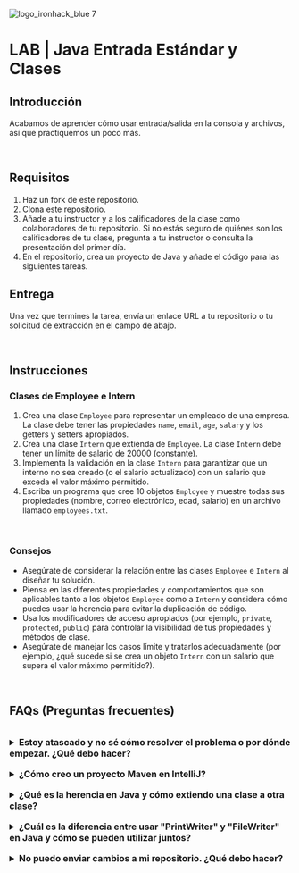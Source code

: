 
![logo_ironhack_blue 7](https://user-images.githubusercontent.com/23629340/40541063-a07a0a8a-601a-11e8-91b5-2f13e4e6b441.png)

# LAB | Java Entrada Estándar y Clases

## Introducción

Acabamos de aprender cómo usar entrada/salida en la consola y archivos, así que practiquemos un poco más.

<br>

## Requisitos

1. Haz un fork de este repositorio.
2. Clona este repositorio.
3. Añade a tu instructor y a los calificadores de la clase como colaboradores de tu repositorio. Si no estás seguro de quiénes son los calificadores de tu clase, pregunta a tu instructor o consulta la presentación del primer día.
4. En el repositorio, crea un proyecto de Java y añade el código para las siguientes tareas.

## Entrega

Una vez que termines la tarea, envía un enlace URL a tu repositorio o tu solicitud de extracción en el campo de abajo.

<br>

## Instrucciones

### Clases de Employee e Intern

1. Crea una clase `Employee` para representar un empleado de una empresa. La clase debe tener las propiedades `name`, `email`, `age`, `salary` y los getters y setters apropiados.
2. Crea una clase `Intern` que extienda de `Employee`. La clase `Intern` debe tener un límite de salario de 20000 (constante).
3. Implementa la validación en la clase `Intern` para garantizar que un interno no sea creado (o el salario actualizado) con un salario que exceda el valor máximo permitido.
4. Escriba un programa que cree 10 objetos `Employee` y muestre todas sus propiedades (nombre, correo electrónico, edad, salario) en un archivo llamado `employees.txt`.

<br>

### Consejos

- Asegúrate de considerar la relación entre las clases `Employee` e `Intern` al diseñar tu solución.
- Piensa en las diferentes propiedades y comportamientos que son aplicables tanto a los objetos `Employee` como a `Intern` y considera cómo puedes usar la herencia para evitar la duplicación de código.
- Usa los modificadores de acceso apropiados (por ejemplo, `private`, `protected`, `public`) para controlar la visibilidad de tus propiedades y métodos de clase.
- Asegúrate de manejar los casos límite y tratarlos adecuadamente (por ejemplo, ¿qué sucede si se crea un objeto `Intern` con un salario que supera el valor máximo permitido?).

<br>

## FAQs (Preguntas frecuentes)

<br>

<details>
  <summary style="font-size: 16px; cursor: pointer; outline: none; font-weight: bold;">Estoy atascado y no sé cómo resolver el problema o por dónde empezar. ¿Qué debo hacer?</summary>

  <!-- ✅ -->

  Si estás atascado en tu código y no sabes cómo resolver el problema o por dónde empezar, debes dar un paso atrás y tratar de formular una pregunta clara y directa sobre el problema específico que enfrentas. El proceso que seguirás al tratar de definir esta pregunta te ayudará a limitar el problema y a encontrar soluciones potenciales.

  Por ejemplo, ¿estás enfrentando un problema porque no entiendes el concepto o estás recibiendo un mensaje de error que no sabes cómo arreglar? Por lo general, es útil intentar formular el problema de la manera más clara posible, incluyendo cualquier mensaje de error que estés recibiendo. Esto puede ayudarte a comunicar el problema a otras personas y, potencialmente, a obtener ayuda de tus compañeros o recursos en línea.

  Una vez que tengas una comprensión clara del problema, deberías poder comenzar a trabajar hacia la solución.

</details>

<br>

<details>
  <summary style="font-size: 16px; cursor: pointer; outline: none; font-weight: bold;">¿Cómo creo un proyecto Maven en IntelliJ?</summary>

  <!-- ✅ -->

  Para crear un proyecto Maven en IntelliJ, puedes seguir estos pasos:

   1. Abre IntelliJ IDEA y haz clic en el botón "Create New Project".
   2. En el diálogo "New Project", selecciona "Maven" como el sistema de compilación.
   3. Especifica el nombre del proyecto.
   4. En la sección "Project Location", especifica una ubicación donde quieres guardar tu proyecto.
   5. Selecciona la casilla de verificación "Create Git repository" para inicializar el repositorio git al crear el proyecto.
   6. Haz clic en el botón "Create" para crear el proyecto Maven.

</details>

<br>

<details>
  <summary style="font-size: 16px; cursor: pointer; outline: none; font-weight: bold;">¿Qué es la herencia en Java y cómo extiendo una clase a otra clase?</summary>

  <!-- ✅ -->

  La herencia en Java es un mecanismo que permite crear una nueva clase (la clase hijo) basada en una clase existente (la clase padre). La clase hijo hereda las propiedades y métodos de la clase padre, lo que significa que puede reutilizar el código y agregar nueva funcionalidad a la clase hijo.

  Para extender una clase a otra, se utiliza la palabra clave extends en la declaración de la clase hijo. La clase padre se especifica después de la palabra clave `extends`. Por ejemplo:

  ```java
  class ParentClass {
      int x;

      void display() {
          System.out.println("This is the ParentClass");
      }
  }

  class ChildClass extends ParentClass {
      int y;

      void display() {
          System.out.println("This is the ChildClass");
      }
  }
  ```

  En este ejemplo, `ChildClass` extiende a `ParentClass`, por lo que hereda la variable x y el método `display()`. También puede agregar nuevas propiedades y métodos a la clase hijo, como la variable y y el método `display()` que se sobreescribe en la clase hijo.

  Es importante tener en cuenta que la clase hijo puede acceder a todas las propiedades y métodos de la clase padre que tienen visibilidad pública o protegida. Las propiedades y métodos con visibilidad privada no son heredadas por la clase hijo.

</details>

<br>

<details>
  <summary style="font-size: 16px; cursor: pointer; outline: none; font-weight: bold;">¿Cuál es la diferencia entre usar "PrintWriter" y "FileWriter" en Java y cómo se pueden utilizar juntos?</summary>

  <!-- ✅ -->

  `PrintWriter` y `FileWriter` son dos clases en Java que se utilizan para escribir datos en un archivo. Sin embargo, tienen diferentes propósitos y características.

  `FileWriter` es una clase básica en Java que proporciona funciones simples de salida de archivo. Se puede usar para escribir texto en un archivo, pero no proporciona opciones de formato, como controlar el número de caracteres por línea o especificar el separador de línea.

  `PrintWriter`, por otro lado, proporciona funciones avanzadas de impresión, incluyendo opciones de formato y descarga automática de líneas. También proporciona una API más amigable para escribir en un archivo en comparación con `FileWriter`.

  Así es como puedes usar `FileWriter` y `PrintWriter` juntos en un programa:

  ```java
  import java.io.*;

  public class WriteToFile {
      public static void main(String[] args) {
          try {
              FileWriter fw = new FileWriter("output.txt");
              PrintWriter pw = new PrintWriter(fw);
              pw.println("This is a line written using PrintWriter");
              pw.println("Another line written using PrintWriter");
              pw.close();
              fw.close();
          } catch (IOException e) {
              e.printStackTrace();
          }
      }
  }
  ```

  En este ejemplo, se usa `FileWriter` para abrir un archivo llamado `output.txt` y `PrintWriter` para escribir líneas de texto en el archivo. El método `println` en `PrintWriter` agrega automáticamente un separador de línea después de cada línea de texto, haciendo más fácil escribir texto con formato en un archivo.

  Es importante tener en cuenta que debes cerrar tanto `FileWriter` como `PrintWriter` cuando termines de escribir en el archivo, como se muestra en el código anterior.

</details>

<br>

<details>
  <summary style="font-size: 16px; cursor: pointer; outline: none; font-weight: bold;">No puedo enviar cambios a mi repositorio. ¿Qué debo hacer?</summary>

  <!-- ✅ -->

  Si no puedes enviar cambios a tu repositorio, aquí hay algunos pasos que puedes seguir:

  1. Verifica tu conexión a internet: Asegúrate de que tu conexión a internet sea estable y funcione.
  2. Verifica la URL de tu repositorio: Asegúrate de estar usando la URL correcta de tu repositorio para enviar tus cambios.
  3. Revisa tus credenciales de Git: Asegúrate de que tus credenciales de Git estén actualizadas y correctas. Puedes revisar tus credenciales usando el siguiente comando:

  ```bash
  git config --list
  ```

  4. Actualiza tu repositorio local: Antes de enviar cambios, asegúrate de que tu repositorio local esté actualizado con el repositorio remoto. Puedes actualizar tu repositorio local usando el siguiente comando:

  ```bash
  git fetch origin
  ```

  5. Revisa posibles conflictos: Si hay conflictos entre tu repositorio local y el repositorio remoto, resuélvelos antes de enviar cambios.
  6. Envía cambios: Una vez que hayas resuelto los conflictos y actualizado tu repositorio local, puedes intentar enviar cambios nuevamente usando el siguiente comando:

  ```bash
  git push origin <branch_name>
  ```

</details>

